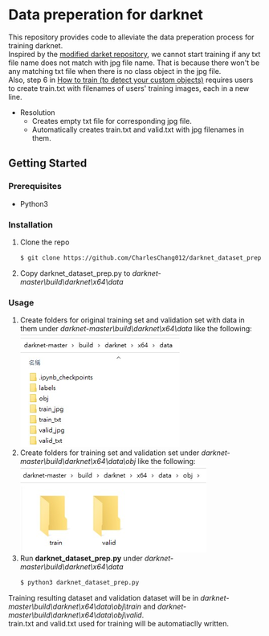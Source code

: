 # Data preperation for darknet
This repository provides code to alleviate the data preperation process for training darknet.<br />
Inspired by the [modified darket repository](https://github.com/AlexeyAB/darknet), we cannot start training if any txt file name does not match with jpg file name. That is because there won't be any matching txt file when there is no class object in the jpg file. <br />
Also, step 6 in [How to train (to detect your custom objects)](https://github.com/AlexeyAB/darknet#how-to-train-to-detect-your-custom-objects) requires users to create train.txt with filenames of users' training images, each in a new line.
* Resolution
  * Creates empty txt file for corresponding jpg file.
  * Automatically creates train.txt and valid.txt with jpg filenames in them.
## Getting Started
### Prerequisites
* Python3
### Installation
1. Clone the repo
   ```sh
   $ git clone https://github.com/CharlesChang012/darknet_dataset_prep.git
   ```
2. Copy darknet_dataset_prep.py to *darknet-master\build\darknet\x64\data*
### Usage
1. Create folders for original training set and validation set with data in them under *darknet-master\build\darknet\x64\data* like the following:<br />
![image](https://github.com/CharlesChang012/darknet_dataset_prep/blob/main/pictures/folders.jpg)
2. Create folders for training set and validation set under *darknet-master\build\darknet\x64\data\obj* like the following:<br />
![image](https://github.com/CharlesChang012/darknet_dataset_prep/blob/main/pictures/obj_folder.jpg)
3. Run **darknet_dataset_prep.py** under *darknet-master\build\darknet\x64\data*
   ```sh
   $ python3 darknet_dataset_prep.py
   ```
  Training resulting dataset and validation dataset will be in *darknet-master\build\darknet\x64\data\obj\train* and *darknet-master\build\darknet\x64\data\obj\valid*.<br />
  train.txt and valid.txt used for training will be automatiaclly written.
